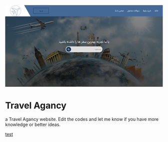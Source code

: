 <div>
  <img src="./images/first.PNG" />
  <h1>Travel Agancy</h1>
</div>
<div>
  <p>
    a Travel Agancy website. Edit the codes and let me know if you have more
    knowledge or better ideas.
  </p>
  <a href="./index.html">test</a>
</div>
